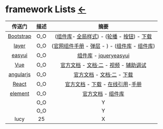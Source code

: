 # framework Lists  [←](index.md)

| 传送门 | 描述 | 摘要 |
|:---:|:---:|:---:|
| [Bootstrap](https://getbootstrap.com/) | O_O | ([组件库](https://v3.bootcss.com/components/)- [全局样式](https://v3.bootcss.com/css/)) - ([轮播](https://www.runoob.com/bootstrap/bootstrap-carousel-plugin.html) - [按钮](https://www.runoob.com/bootstrap/bootstrap-buttons.html)) - [下载](https://getbootstrap.com/docs/4.0/getting-started/download/) |
| [layer](https://layer.layui.com/) | O_O | ([官网组件手册](https://www.layui.com/doc/) - [弹层](https://www.layui.com/doc/modules/layer.html#title) - []()) - ([组件库](http://www.92ui.net/) - [组件库](http://www.java1234.com/easyui.html)) |
| [easyui](https://www.jeasyui.net/) | O_O | [组件库](http://www.jeasyui.com/demo/main/?plugin=Tree&theme=material-teal&dir=ltr&pitem=&sort=asc) - [jqueryeasyui](https://www.runoob.com/jeasyui/jqueryeasyui-tutorial.html) |
| [Vue](https://cn.vuejs.org/) | O_O | [官方文档](https://cn.vuejs.org/v2/guide/installation.html) - [文档·二](https://www.runoob.com/vue2/vue-tutorial.html) - [视频](https://learning.dcloud.io/#/?vid=1) - [辅助调试](https://github.com/vuejs/vue-devtools#vue-devtools) |
| [angularjs](#) | O_O | [官方文档](https://docs.angularjs.org/guide) - [文档·二](https://www.runoob.com/angularjs/angularjs-tutorial.html) - [下载](https://www.angularjs.net.cn/download/) |
| [React](#) | O_O | [官方文档](https://reactjs.org/docs/getting-started.html) - [下载](https://react-cn.github.io/react/downloads.html) - [在线引用](https://unpkg.com/browse/react@0.14.3/)-[手册](https://reactjs.org/docs/add-react-to-a-website.html) |
| [element](#) | O_O | [官方文档](https://element.eleme.cn/#/zh-CN/component/installation) - [组件库](https://www.bookstack.cn/read/Element-UI-vue/28.md) |
| []() | O_O | Y |
| []() | O_O | Y |
| lucy | 25 | X |

